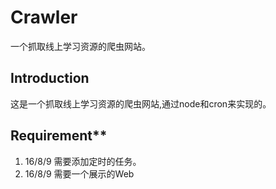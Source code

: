 # Crawler
一个抓取线上学习资源的爬虫网站。
## Introduction
 这是一个抓取线上学习资源的爬虫网站,通过node和cron来实现的。

## Requirement**

 1. 16/8/9 需要添加定时的任务。
 2. 16/8/9 需要一个展示的Web